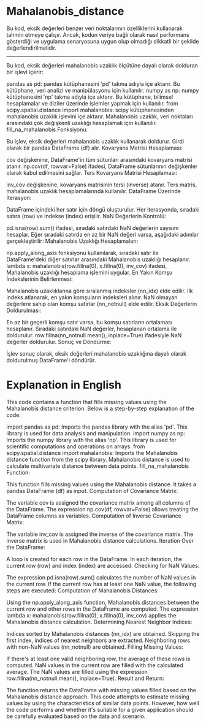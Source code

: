 # Mahalanobis_distance
Bu kod, eksik değerleri benzer veri noktalarının özelliklerini kullanarak tahmin etmeye çalışır. Ancak, kodun veriye bağlı olarak nasıl performans gösterdiği ve uygulama senaryosuna uygun olup olmadığı dikkatli bir şekilde değerlendirilmelidir.
_____________________________________________________________________
Bu kod, eksik değerleri mahalanobis uzaklık ölçütüne dayalı olarak dolduran bir işlevi içerir:

pandas as pd: pandas kütüphanesini 'pd' takma adıyla içe aktarır. Bu kütüphane, veri analizi ve manipülasyonu için kullanılır.
numpy as np: numpy kütüphanesini 'np' takma adıyla içe aktarır. Bu kütüphane, bilimsel hesaplamalar ve diziler üzerinde işlemler yapmak için kullanılır.
from scipy.spatial.distance import mahalanobis: scipy kütüphanesinden mahalanobis uzaklık işlevini içe aktarır. Mahalanobis uzaklık, veri noktaları arasındaki çok değişkenli uzaklığı hesaplamak için kullanılır.
fill_na_mahalanobis Fonksiyonu:

Bu işlev, eksik değerleri mahalanobis uzaklık kullanarak doldurur.
Girdi olarak bir pandas DataFrame (df) alır.
Kovaryans Matrisi Hesaplaması:

cov değişkenine, DataFrame'in tüm sütunları arasındaki kovaryans matrisi atanır.
np.cov(df, rowvar=False) ifadesi, DataFrame sütunlarının değişkenler olarak kabul edilmesini sağlar.
Ters Kovaryans Matrisi Hesaplaması:

inv_cov değişkenine, kovaryans matrisinin tersi (inverse) atanır.
Ters matris, mahalanobis uzaklık hesaplamalarında kullanılır.
DataFrame Üzerinde İterasyon:

DataFrame içindeki her satır için döngü oluşturulur.
Her iterasyonda, sıradaki satıra (row) ve indekse (index) erişilir.
NaN Değerlerin Kontrolü:

pd.isna(row).sum() ifadesi, sıradaki satırdaki NaN değerlerin sayısını hesaplar.
Eğer sıradaki satırda en az bir NaN değeri varsa, aşağıdaki adımlar gerçekleştirilir:
Mahalanobis Uzaklığı Hesaplamaları:

np.apply_along_axis fonksiyonu kullanılarak, sıradaki satır ile DataFrame'deki diğer satırlar arasındaki Mahalanobis uzaklığı hesaplanır.
lambda x: mahalanobis(row.fillna(0), x.fillna(0), inv_cov) ifadesi, Mahalanobis uzaklığı hesaplama işlemini uygular.
En Yakın Komşu İndekslerinin Belirlenmesi:

Mahalanobis uzaklıklarına göre sıralanmış indeksler (nn_idx) elde edilir.
İlk indeks atlanarak, en yakın komşuların indeksleri alınır.
NaN olmayan değerlere sahip olan komşu satırlar (nn_notnull) elde edilir.
Eksik Değerlerin Doldurulması:

En az bir geçerli komşu satır varsa, bu komşu satırların ortalaması hesaplanır.
Sıradaki satırdaki NaN değerler, hesaplanan ortalama ile doldurulur.
row.fillna(nn_notnull.mean(), inplace=True) ifadesiyle NaN değerler doldurulur.
Sonuç ve Döndürme:

İşlev sonuç olarak, eksik değerleri mahalanobis uzaklığına dayalı olarak doldurulmuş DataFrame'i döndürür.
# Explanation in English
This code contains a function that fills missing values using the Mahalanobis distance criterion. Below is a step-by-step explanation of the code:

import pandas as pd: Imports the pandas library with the alias 'pd'. This library is used for data analysis and manipulation.
import numpy as np: Imports the numpy library with the alias 'np'. This library is used for scientific computations and operations on arrays.
from scipy.spatial.distance import mahalanobis: Imports the Mahalanobis distance function from the scipy library. Mahalanobis distance is used to calculate multivariate distance between data points.
fill_na_mahalanobis Function:

This function fills missing values using the Mahalanobis distance.
It takes a pandas DataFrame (df) as input.
Computation of Covariance Matrix:

The variable cov is assigned the covariance matrix among all columns of the DataFrame.
The expression np.cov(df, rowvar=False) allows treating the DataFrame columns as variables.
Computation of Inverse Covariance Matrix:

The variable inv_cov is assigned the inverse of the covariance matrix.
The inverse matrix is used in Mahalanobis distance calculations.
Iteration Over the DataFrame:

A loop is created for each row in the DataFrame.
In each iteration, the current row (row) and index (index) are accessed.
Checking for NaN Values:

The expression pd.isna(row).sum() calculates the number of NaN values in the current row.
If the current row has at least one NaN value, the following steps are executed:
Computation of Mahalanobis Distances:

Using the np.apply_along_axis function, Mahalanobis distances between the current row and other rows in the DataFrame are computed.
The expression lambda x: mahalanobis(row.fillna(0), x.fillna(0), inv_cov) applies the Mahalanobis distance calculation.
Determining Nearest Neighbor Indices:

Indices sorted by Mahalanobis distances (nn_idx) are obtained.
Skipping the first index, indices of nearest neighbors are extracted.
Neighboring rows with non-NaN values (nn_notnull) are obtained.
Filling Missing Values:

If there's at least one valid neighboring row, the average of these rows is computed.
NaN values in the current row are filled with the calculated average.
The NaN values are filled using the expression row.fillna(nn_notnull.mean(), inplace=True).
Result and Return:

The function returns the DataFrame with missing values filled based on the Mahalanobis distance approach.
This code attempts to estimate missing values by using the characteristics of similar data points. However, how well the code performs and whether it's suitable for a given application should be carefully evaluated based on the data and scenario.
